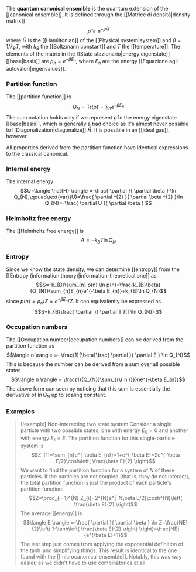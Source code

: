 The **quantum canonical ensemble** is the quantum extension of the [[canonical ensemble]]. It is defined through the [[Matrice di densità|density matrix]]
$$\hat{\rho}=e^{-\beta \hat{H}}$$
where $\hat{H}$ is the [[Hamiltonian]] of the [[Physical system|system]] and $\beta=1/k_{B}T$, with $k_{B}$ the [[Boltzmann constant]] and $T$ the [[temperature]]. The elements of the matrix in the [[Stato stazionario|energy eigenstate]] [[base|basis]] are $\rho_{n}=e^{-\beta E_{n}}$, where $E_{n}$ are the energy [[Equazione agli autovalori|eigenvalues]].
### Partition function
The [[partition function]] is
$$Q_{N}=\text{Tr}(\hat{\rho})=\sum_{n}e^{-\beta E_{n}}$$
The sum notation holds only if we represent $\hat{\rho}$ in the energy eigenstate [[base|basis]], which is generally a bad choice as it's almost never possible to [[Diagonalization|diagonalize]] $\hat{H}$. It is possible in an [[ideal gas]], however.

All properties derived from the partition function have identical expressions to the classical canonical.
### Internal energy
The internal energy
$$U=\langle \hat{H} \rangle =-\frac{ \partial  }{ \partial \beta } \ln Q_{N},\qquad\text{var}(U)=\frac{ \partial ^{2} }{ \partial \beta ^{2} }\ln Q_{N}=-\frac{ \partial U  }{ \partial \beta } $$
### Helmholtz free energy
The [[Helmholtz free energy]] is
$$A=-k_{B}T\ln Q_{N}$$
### Entropy
Since we know the state density, we can determine [[entropy]] from the [[Entropy (information theory)|information-theoretical one]] as
$$S=-k_{B}\sum_{n} p(n) \ln p(n)=\frac{k_{B}\beta}{Q_{N}}\sum_{n}E_{n}e^{-\beta E_{n}}+k_{B}\ln Q_{N}$$
since $p(n)=\rho_{n}/Z=e^{-\beta E_{n}}/Z$. It can equivalently be expressed as
$$S=k_{B}\frac{ \partial  }{ \partial T }(T\ln Q_{N}) $$
### Occupation numbers
The [[Occupation number|occupation numbers]] can be derived from the partition function as
$$\langle n \rangle =- \frac{1}{\beta}\frac{ \partial  }{ \partial E } \ln Q_{N}$$
This is because the number can be derived from a sum over all possible states
$$\langle n \rangle = \frac{1}{Q_{N}}\sum_{{\{ n \}}}ne^{-\beta E_{n}}$$
The above form can seen by noticing that this sum is essentially the derivative of $\ln Q_{N}$ up to scaling constant.
### Examples
> [!example] Non-interacting two state system
> Consider a single particle with two possible states, one with energy $E_{0}=0$ and another with energy $E_{1}=E$. The partition function for this single-particle system is
> $$Z_{1}=\sum_{n}e^{-\beta E_{n}}=1+e^{-\beta E}=2e^{-\beta E/2}\cosh\left( \frac{\beta E}{2} \right)$$
> We want to find the partition function for a system of $N$ of these particles. If the particles are not coupled (that is, they do not interact), the total partition function is just the product of each particle's partition function:
> $$Z=\prod_{i=1}^{N} Z_{i}=2^{N}e^{-N\beta E/2}\cosh^{N}\left( \frac{\beta E}{2} \right)$$
> The average [[energy]] is
> $$\langle E \rangle =-\frac{ \partial  }{ \partial \beta } \ln Z=\frac{NE}{2}\left( 1-\tanh\left( \frac{\beta E}{2} \right) \right)=\frac{NE}{e^{\beta E}+1}$$
> The last step just comes from applying the exponential definition of the $\tanh$ and simplifying things. This result is identical to the one found with the [[microcanonical ensemble]]. Notably, this was way easier, as we didn't have to use combinatorics at all.
